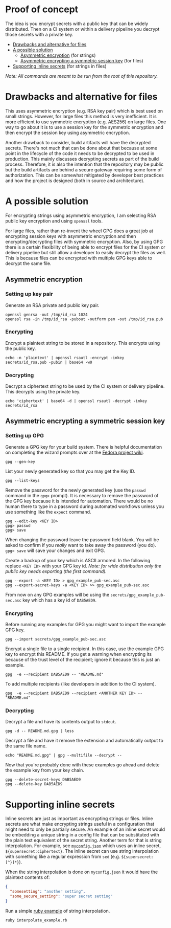 # Proof of concept

The idea is you encrypt secrets with a public key that can be widely
distributed.  Then on a CI system or within a delivery pipeline you decrypt
those secrets with a private key.

* [Drawbacks and alternative for files](#drawbacks-and-alternative-for-files)
* [A possible solution](#a-possible-solution)
  * [Asymmetric encryption](#asymmetric-encryption) (for strings)
  * [Asymmetric encrypting a symmetric session
    key](#asymmetric-encrypting-a-symmetric-session-key) (for files)
* [Supporting inline secrets](#supporting-inline-secrets) (for strings in files)

*Note: All commands are meant to be run from the root of this repository.*

# Drawbacks and alternative for files

This uses asymmetric encryption (e.g. RSA key pair) which is best used on
small strings.  However, for large files this method is very inefficient.  It is
more efficient to use symmetric encryption (e.g. AES256) on large files.  One
way to go about it is to use a session key for the symmetric encryption and
then encrypt the session key using asymmetric encryption.

Another drawback to consider, build artifacts will have the decrypted
secrets.  There's not much that can be done about that because at some point in
the lifecycle of the code it needs to be decrypted to be used in production.
This mainly discusses decrypting secrets as part of the build process.
Therefore, it is also the intention that the repository may be public but the
build artifacts are behind a secure gateway requiring some form of
authorization.  This can be somewhat mitigated by developer best practices
and how the project is designed (both in source and architecture).

# A possible solution

For encrypting strings using asymmetric encryption, I am selecting RSA public
key encryption and using `openssl` tools.

For large files, rather than re-invent the wheel GPG does a great job at
encrypting session keys with asymmetric encryption and then
encrypting/decrypting files with symmetric encryption.  Also, by using GPG
there is a certain flexibility of being able to encrypt files for the CI system
or delivery pipeline but still allow a developer to easily decrypt the files as
well.  This is because files can be encrypted with multiple GPG keys able to
decrypt the same file.

## Asymmetric encryption

### Setting up key pair

Generate an RSA private and public key pair.

    openssl genrsa -out /tmp/id_rsa 1024
    openssl rsa -in /tmp/id_rsa -pubout -outform pem -out /tmp/id_rsa.pub

### Encrypting

Encrypt a plaintext string to be stored in a repository.  This encrypts using
the public key.

    echo -n 'plaintext' | openssl rsautl -encrypt -inkey secrets/id_rsa.pub -pubin | base64 -w0

### Decrypting

Decrypt a ciphertext string to be used by the CI system or delivery pipeline.
This decrypts using the private key.

    echo 'ciphertext' | base64 -d | openssl rsautl -decrypt -inkey secrets/id_rsa

## Asymmetric encrypting a symmetric session key

### Setting up GPG

Generate a GPG key for your build system.  There is helpful documentation on
completing the wizard prompts over at the [Fedora project wiki][fedora-wiki].

    gpg --gen-key

List your newly generated key so that you may get the Key ID.

    gpg --list-keys

Remove the password for the newly generated key (use the `passwd` command in the
`gpg>` prompt).  It is necessary to remove the password of the GPG key because
it is intended for automation.  There would be no human there to type in a
password during automated workflows unless you use something like the `expect`
command.

    gpg --edit-key <KEY ID>
    gpg> passwd
    gpg> save

When changing the password leave the password field blank.  You will be asked to
confirm if you *really* want to take away the password (you do).  `gpg> save`
will save your changes and exit GPG.

Create a backup of your key which is ASCII armored.  In the following replace
`<KEY ID>` with your GPG key id.  *Note: for wide distribution only the public
key needs exporting (the first command).*

    gpg --export -a <KEY ID> > gpg_example_pub-sec.asc
    gpg --export-secret-keys -a <KEY ID> >> gpg_example_pub-sec.asc

From now on any GPG examples will be using the `secrets/gpg_example_pub-sec.asc`
key which has a key id of `DAB5AED9`.

### Encrypting

Before running any examples for GPG you might want to import the example GPG
key.

    gpg --import secrets/gpg_example_pub-sec.asc

Encrypt a single file to a single recipient.  In this case, use the example GPG
key to encrypt this README.  If you get a warning when encrypting its because of
the trust level of the recipient; ignore it because this is just an example.

    gpg  -e --recipient DAB5AED9 -- "README.md"

To add multiple recipients (like developers in addition to the CI system).

    gpg  -e --recipient DAB5AED9 --recipient <ANOTHER KEY ID> -- "README.md"

### Decrypting

Decrypt a file and have its contents output to `stdout`.

    gpg -d -- README.md.gpg | less

Decrypt a file and have it remove the extension and automatically output to the
same file name.

    echo "README.md.gpg" | gpg --multifile --decrypt --

Now that you're probably done with these examples go ahead and delete the
example key from your key chain.

    gpg --delete-secret-keys DAB5AED9
    gpg --delete-key DAB5AED9

# Supporting inline secrets

Inline secrets are just as important as encrypting strings or files.  Inline
secrets are what make encrypting strings useful in a configuration that might
need to only be partially secure.  An example of an inline secret would be
embedding a unique string in a config file that can be substituted with the
plain text equivalent of the secret string.  Another term for that is string
interpolation.  For example, see [`myconfig.json`](../examples/myconfig.json)
which uses an inline secret, `${supersecret:ciphertext}`.  The inline secret can
use string interpolation with something like a regular expression from `sed`
(e.g. `${supersecret:[^}]*}`).

When the string interpolation is done on `myconfig.json` it would have the
plaintext contents of:

```json
{
  "somesetting": "another setting",
  "some_secure_setting": "super secret setting"
}
```

Run a simple [ruby example](../interpolate_example.rb) of string interpolation.

```bash
ruby interpolate_example.rb
```

[fedora-wiki]: https://fedoraproject.org/wiki/Creating_GPG_Keys#Creating_GPG_Keys_Using_the_Command_Line

